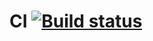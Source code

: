 # CI [![Build status](https://ci.appveyor.com/api/projects/status/gf6bvlxclhtlgcdg?svg=true)](https://ci.appveyor.com/project/MBokarev/rest)
